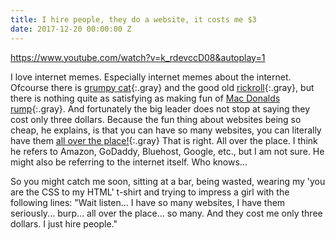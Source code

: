 ```yaml
---
title: I hire people, they do a website, it costs me $3
date: 2017-12-20 00:00:00 Z
---
```


https://www.youtube.com/watch?v=k_rdevccD08&autoplay=1

I love internet memes. Especially internet memes about the internet. Ofcourse there is [grumpy cat](/uploads/grumpycat2.jpg){:.gray} and the good old [rickroll](https://www.youtube.com/watch?v=dQw4w9WgXcQ&showinfo=0&rel=0){:.gray}, but there is nothing quite as satisfying as making fun of [Mac Donalds rump](/uploads/macdonaldsrump.jpg){:.gray}. And fortunately the big leader does not stop at saying they cost only three dollars. Because the fun thing about websites being so cheap, he explains, is that you can have so many websites, you can literally have them [all over the place!](https://www.youtube.com/watch?v=PkcqAkvZKlo){:.gray} That is right. All over the place. I think he refers to Amazon, GoDaddy, Bluehost, Google, etc., but I am not sure. He might also be referring to the internet itself. Who knows...

So you might catch me soon, sitting at a bar, being wasted, wearing my 'you are the CSS to my HTML' t-shirt and trying to impress a girl with the following lines: "Wait listen... I have so many websites, I have them seriously... burp... all over the place... so many. And they cost me only three dollars. I just hire people."

